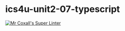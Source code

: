 # ics4u-unit2-07-typescript

[![Mr Coxall's Super Linter](https://github.com/noah-mccaskill/ics4u-unit2-07-typescript/workflows/Mr%20Coxall's%20Super%20Linter/badge.svg)](https://github.com/noah-mccaskill/ics4u-unit2-07-typescript/actions/)
